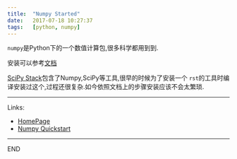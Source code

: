 ```yaml
---
title:  "Numpy Started"
date:   2017-07-18 10:27:37
tags:   [python, numpy]
---
```

`numpy`是Python下的一个数值计算包,很多科学都用到到.

安装可以参考[文档](https://www.scipy.org/scipylib/download.html)

[SciPy Stack](https://www.scipy.org/install.html)包含了Numpy,SciPy等工具,很早的时候为了安装一个
`rst`的工具时编译安装过这个,过程还很复杂.如今依照文档上的步骤安装应该不会太繁琐.

---
Links:
- [HomePage](http://www.numpy.org/)
- [Numpy Quickstart](https://docs.scipy.org/doc/numpy-dev/user/quickstart.html)

---
END
